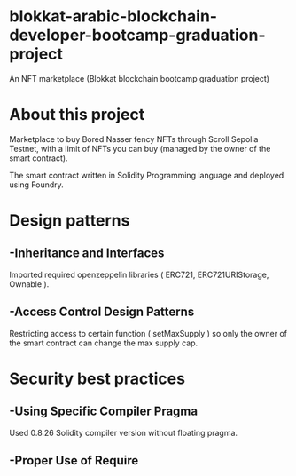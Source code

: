 # blokkat-arabic-blockchain-developer-bootcamp-graduation-project
An NFT marketplace (Blokkat blockchain bootcamp graduation project)

# About this project
Marketplace to buy Bored Nasser fency NFTs through Scroll Sepolia Testnet, with a limit of NFTs you can buy (managed by the owner of the smart contract).

The smart contract written in Solidity Programming language and deployed using Foundry.

# Design patterns

  -Inheritance and Interfaces
  -
  Imported required openzeppelin libraries ( ERC721, ERC721URIStorage, Ownable ).
  
  -Access Control Design Patterns
  -
  Restricting access to certain function ( setMaxSupply ) so only the owner of the smart contract can change the max supply cap.
  

# Security best practices

  -Using Specific Compiler Pragma
  -
  Used 0.8.26 Solidity compiler version without floating pragma.
  
  -Proper Use of Require
  -
  
